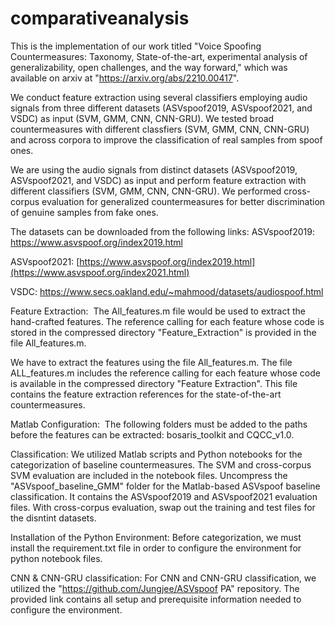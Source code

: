 # comparativeanalysis
This is the implementation of our work titled "Voice Spoofing Countermeasures: Taxonomy, State-of-the-art, experimental analysis of generalizability, open challenges, and the way forward," which was available on arxiv at "https://arxiv.org/abs/2210.00417".

We conduct feature extraction using several classifiers employing audio signals from three different datasets (ASVspoof2019, ASVspoof2021, and VSDC) as input (SVM, GMM, CNN, CNN-GRU). We tested broad countermeasures with different classfiers (SVM, GMM, CNN, CNN-GRU) and across corpora to improve the classification of real samples from spoof ones. 

We are using the audio signals from distinct datasets (ASVspoof2019, ASVspoof2021, and VSDC) as input and perform feature extraction with different classifiers (SVM, GMM, CNN, CNN-GRU). We performed cross-corpus evaluation for generalized countermeasures for better discrimination of genuine samples from fake ones.

The datasets can be downloaded from the following links:
  ASVspoof2019: https://www.asvspoof.org/index2019.html
  
  ASVspoof2021: [https://www.asvspoof.org/index2019.html](https://www.asvspoof.org/index2021.html)
  
  
  VSDC: https://www.secs.oakland.edu/~mahmood/datasets/audiospoof.html


Feature Extraction: 
The All_features.m file would be used to extract the hand-crafted features. The reference calling for each feature whose code is stored in the compressed directory "Feature_Extraction" is provided in the file All_features.m.

We have to extract the features using the file All_features.m. The file ALL_features.m includes the reference calling for each feature whose code is available in the compressed directory "Feature Extraction". This file contains the feature extraction references for the state-of-the-art countermeasures. 

Matlab Configuration: 
The following folders must be added to the paths before the features can be extracted: bosaris_toolkit and CQCC_v1.0. 

Classification:
We utilized Matlab scripts and Python notebooks for the categorization of baseline countermeasures. The SVM and cross-corpus SVM evaluation are included in the notebook files. Uncompress the "ASVspoof_baseline_GMM" folder for the Matlab-based ASVspoof baseline classification. It contains the ASVspoof2019 and ASVspoof2021 evaluation files.  With cross-corpus evaluation, swap out the training and test files for the disntint datasets.

Installation of the Python Environment:
Before categorization, we must install the requirement.txt file in order to configure the environment for python notebook files.

CNN & CNN-GRU classification:
For CNN and CNN-GRU classification, we utilized the "https://github.com/Jungjee/ASVspoof PA" repository. The provided link contains all setup and prerequisite information needed to configure the environment. 
